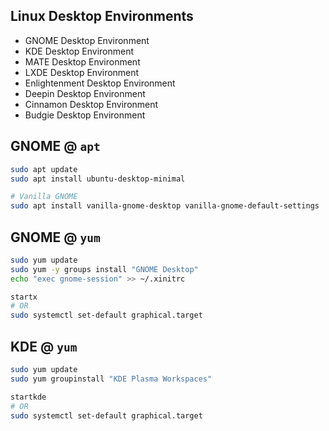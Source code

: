 ## Linux Desktop Environments
- GNOME Desktop Environment
- KDE Desktop Environment
- MATE Desktop Environment
- LXDE Desktop Environment
- Enlightenment Desktop Environment
- Deepin Desktop Environment
- Cinnamon Desktop Environment
- Budgie Desktop Environment


## GNOME @ `apt`
```bash
sudo apt update
sudo apt install ubuntu-desktop-minimal

# Vanilla GNOME
sudo apt install vanilla-gnome-desktop vanilla-gnome-default-settings
```


## GNOME @ `yum`
```bash
sudo yum update
sudo yum -y groups install "GNOME Desktop"
echo "exec gnome-session" >> ~/.xinitrc

startx 
# OR
sudo systemctl set-default graphical.target
```


## KDE @ `yum`
```bash
sudo yum update
sudo yum groupinstall "KDE Plasma Workspaces"

startkde
# OR
sudo systemctl set-default graphical.target
```

